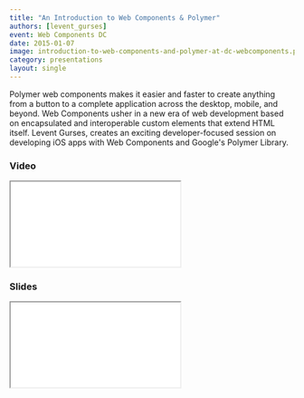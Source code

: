 ```yaml
---
title: "An Introduction to Web Components & Polymer"
authors: [levent_gurses]
event: Web Components DC
date: 2015-01-07
image: introduction-to-web-components-and-polymer-at-dc-webcomponents.png
category: presentations
layout: single
---
```


Polymer web components makes it easier and faster to create anything from a
button to a complete application across the desktop, mobile, and beyond. Web
Components usher in a new era of web development based on encapsulated and
interoperable custom elements that extend HTML itself. Levent Gurses, creates an
exciting developer-focused session on developing iOS apps with Web Components
and Google's Polymer Library.

<!-- Excerpt -->

### Video

<div class="iframe-wrap">
    <iframe src="//www.youtube.com/embed/1CYeDli9n1U" itemprop="video"></iframe>
</div>

### Slides

<div class="iframe-wrap">
  <iframe src="//www.slideshare.net/slideshow/embed_code/44503159"> </iframe>
</div>

